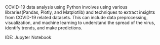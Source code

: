 COVID-19 data analysis using Python involves using various libraries(Pandas, Plotly, and Matplotlib) and techniques to extract insights from COVID-19 related datasets. This can include data preprocessing, visualization, and machine learning to understand the spread of the virus, identify trends, and make predictions. 

IDE: Jupyter Notebook  
